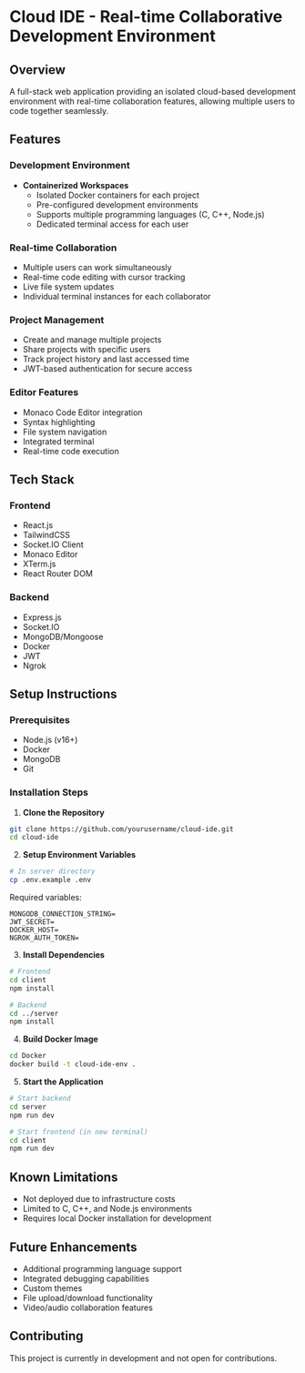 # Cloud IDE - Real-time Collaborative Development Environment

## Overview
A full-stack web application providing an isolated cloud-based development environment with real-time collaboration features, allowing multiple users to code together seamlessly.

## Features

### Development Environment
- **Containerized Workspaces**
  - Isolated Docker containers for each project
  - Pre-configured development environments
  - Supports multiple programming languages (C, C++, Node.js)
  - Dedicated terminal access for each user

### Real-time Collaboration
- Multiple users can work simultaneously
- Real-time code editing with cursor tracking
- Live file system updates
- Individual terminal instances for each collaborator

### Project Management
- Create and manage multiple projects
- Share projects with specific users
- Track project history and last accessed time
- JWT-based authentication for secure access

### Editor Features
- Monaco Code Editor integration
- Syntax highlighting
- File system navigation
- Integrated terminal
- Real-time code execution

## Tech Stack

### Frontend
- React.js
- TailwindCSS
- Socket.IO Client
- Monaco Editor
- XTerm.js
- React Router DOM

### Backend
- Express.js
- Socket.IO
- MongoDB/Mongoose
- Docker
- JWT
- Ngrok

## Setup Instructions

### Prerequisites
- Node.js (v16+)
- Docker
- MongoDB
- Git

### Installation Steps

1. **Clone the Repository**
```bash
git clone https://github.com/yourusername/cloud-ide.git
cd cloud-ide
```

2. **Setup Environment Variables**
```bash
# In server directory
cp .env.example .env
```

Required variables:
```
MONGODB_CONNECTION_STRING=
JWT_SECRET=
DOCKER_HOST=
NGROK_AUTH_TOKEN=
```

3. **Install Dependencies**
```bash
# Frontend
cd client
npm install

# Backend
cd ../server
npm install
```

4. **Build Docker Image**
```bash
cd Docker
docker build -t cloud-ide-env .
```

5. **Start the Application**
```bash
# Start backend
cd server
npm run dev

# Start frontend (in new terminal)
cd client
npm run dev
```

## Known Limitations
- Not deployed due to infrastructure costs
- Limited to C, C++, and Node.js environments
- Requires local Docker installation for development

## Future Enhancements
- Additional programming language support
- Integrated debugging capabilities
- Custom themes
- File upload/download functionality
- Video/audio collaboration features

## Contributing
This project is currently in development and not open for contributions.

<!-- ## License
This project is private and not licensed for public use. -->